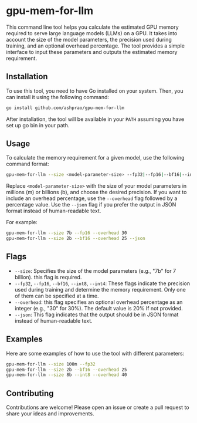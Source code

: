 # gpu-mem-for-llm

This command line tool helps you calculate the estimated GPU memory required to serve large language models (LLMs) on a GPU. It takes into account the size of the model parameters, the precision used during training, and an optional overhead percentage. The tool provides a simple interface to input these parameters and outputs the estimated memory requirement.

## Installation

To use this tool, you need to have Go installed on your system. Then, you can install it using the following command:

```bash
go install github.com/ashprao/gpu-mem-for-llm
```

After installation, the tool will be available in your `PATH` assuming you have set up go bin in your path.

## Usage

To calculate the memory requirement for a given model, use the following command format:

```bash
gpu-mem-for-llm --size <model-parameter-size> --fp32|--fp16|--bf16|--int8|--int4 [--overhead <percentage>] [--json]
```

Replace `<model-parameter-size>` with the size of your model parameters in millions (m) or billions (b), and choose the desired precision. If you want to include an overhead percentage, use the `--overhead` flag followed by a percentage value. Use the `--json` flag if you prefer the output in JSON format instead of human-readable text.

For example:

```bash
gpu-mem-for-llm --size 7b --fp16 --overhead 30
gpu-mem-for-llm --size 2b --bf16 --overhead 25 --json
```

## Flags

- `--size`: Specifies the size of the model parameters (e.g., "7b" for 7 billion). this flag is required.
- `--fp32`, `--fp16`, `--bf16`, `--int8`, `--int4`: These flags indicate the precision used during training and determine the memory requirement. Only one of them can be specified at a time.
- `--overhead`: this flag specifies an optional overhead percentage as an integer (e.g., "30" for 30%). The default value is 20% If not provided.
- `--json`: This flag indicates that the output should be in JSON format instead of human-readable text.

## Examples

Here are some examples of how to use the tool with different parameters:

```bash
gpu-mem-for-llm --size 100m --fp32
gpu-mem-for-llm --size 2b --bf16 --overhead 25
gpu-mem-for-llm --size 8b --int8 --overhead 40
```

## Contributing

Contributions are welcome! Please open an issue or create a pull request to share your ideas and improvements.
